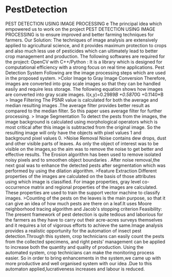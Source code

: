 # PestDetection
  PEST DETECTION USING IMAGE PROCESSING e  The principal idea which empowered us to work on the project PEST DETECTION USING IMAGE PROCESSING is to ensure improved and better farming techniques for farmers.     Our Solution: The techniques of image analysis are extensively applied to agricultural science, and it provides maximum protection to crops and also much less use of pesticides which can ultimately lead to better crop management and production.  The following softwares are required for the project:   OpenCV with C++/Python : It is a library which is designed for computational efficiency with a strong focus on real time applications.  Pest Detection System Following are the image processing steps which are used in the proposed system.  >Color Image  to Gray Image Conversion Therefore,  images  are converted into gray scale images so that they can be handled easily and require less storage. The following equation shows how images are converted into gray scale images. I(x,y)=0.2989*B +0.5870*G +0.1140*B     > Image Filtering The PSNR value is calculated for  both the average and median resulting images .The average filter provides better result as compared to the median filter. So this paper uses average filter for further processing.  > Image Segmentation To detect the pests from the images, the image background  is calculated  using  morphological operators which is most critical after this image is  subtracted  from  the original  image.  So  the resulting image will only have the objects with pixel  values  1 and  background pixel  values  0.      >Noise Removal Noise contains dew drops, dust and other visible parts of leaves. As only the object of interest was to be visible on the images,so the aim was to remove the noise to get better and effective results. The Erosion algorithm has been used to remove isolated noisy pixels and to smoothen object boundaries . After noise removal,the next goal was to enhance the detected pests after segmentation which was performed by using the dilation algorithm.  >Feature Extraction Different properties of the images are calculated on the basis of those attributes using which image is classified.  For image  properties, gray level co-occurrence matrix and regional properties  of the  images are  calculated. These properties  are used  to train the  support vector machine to classify images.  >Counting of the pests on the leaves is the main purpose, so that it can give an idea of how much pests are there on a leaf.It uses Moore neighborhood tracing algorithm and Jacob's stopping criterion    Feasibility:   The present framework of pest detection is quite tedious and laborious for the farmers as they have to carry out their acre-acres surveys themselves and it requires a lot of vigorous efforts to achieve the same.Image analysis provides a realistic opportunity for the automation of insect pest detection.Through this system, crop technicians can easily count the pests from the collected specimens, and right pests’ management can be applied to increase both the quantity and quality of  production. Using the automated system, crop technicians can make the monitoring process easier. So in order to bring enhancements in the system,we came up with more productive and well organised system with our idea .Due to this automaton applied,lucrativeness increases and labour is reduced.
